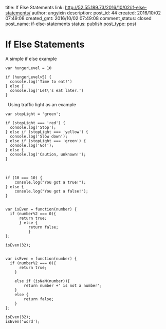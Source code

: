 title: If Else Statements
link: http://52.55.189.73/2016/10/02/if-else-statements/
author: angyixin
description: 
post_id: 44
created: 2016/10/02 07:49:08
created_gmt: 2016/10/02 07:49:08
comment_status: closed
post_name: if-else-statements
status: publish
post_type: post

# If Else Statements

A simple if else example 
    
    
    var hungerLevel = 10
    
    if (hungerLevel>5) {
      console.log('Time to eat!')
    } else {
      console.log('Let\'s eat later.')
    }

  Using traffic light as an example 
    
    
    var stopLight = 'green';
    
    if (stopLight === 'red') {
      console.log('Stop');
    } else if (stopLight === 'yellow') {
      console.log('Slow down');
    } else if (stopLight === 'green') {
      console.log('Go!');
    } else {
      console.log('Caution, unknown!');
    }

 
    
    
    if (10 === 10) {
        console.log("You got a true!");
    } else {
        console.log("You got a false!");
    }
    
    
    var isEven = function(number) {
      if (number%2 === 0){
          return true;
          } else {
              return false;
              }
    };
    
    isEven(32);
    
    
    var isEven = function(number) {
      if (number%2 === 0){
          return true;
        }
          
        else if (isNaN(number)){
            return number +' is not a number'; 
        } 
        else {
            return false;
        }
    };
    
    isEven(32);
    isEven('word');